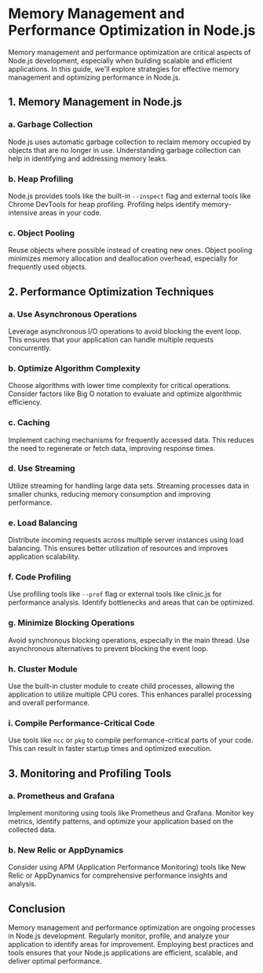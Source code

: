 # Memory Management and Performance Optimization in Node.js

Memory management and performance optimization are critical aspects of Node.js development, especially when building scalable and efficient applications. In this guide, we'll explore strategies for effective memory management and optimizing performance in Node.js.

## 1. Memory Management in Node.js

### a. Garbage Collection

Node.js uses automatic garbage collection to reclaim memory occupied by objects that are no longer in use. Understanding garbage collection can help in identifying and addressing memory leaks.

### b. Heap Profiling

Node.js provides tools like the built-in `--inspect` flag and external tools like Chrome DevTools for heap profiling. Profiling helps identify memory-intensive areas in your code.

### c. Object Pooling

Reuse objects where possible instead of creating new ones. Object pooling minimizes memory allocation and deallocation overhead, especially for frequently used objects.

## 2. Performance Optimization Techniques

### a. Use Asynchronous Operations

Leverage asynchronous I/O operations to avoid blocking the event loop. This ensures that your application can handle multiple requests concurrently.

### b. Optimize Algorithm Complexity

Choose algorithms with lower time complexity for critical operations. Consider factors like Big O notation to evaluate and optimize algorithmic efficiency.

### c. Caching

Implement caching mechanisms for frequently accessed data. This reduces the need to regenerate or fetch data, improving response times.

### d. Use Streaming

Utilize streaming for handling large data sets. Streaming processes data in smaller chunks, reducing memory consumption and improving performance.

### e. Load Balancing

Distribute incoming requests across multiple server instances using load balancing. This ensures better utilization of resources and improves application scalability.

### f. Code Profiling

Use profiling tools like `--prof` flag or external tools like clinic.js for performance analysis. Identify bottlenecks and areas that can be optimized.

### g. Minimize Blocking Operations

Avoid synchronous blocking operations, especially in the main thread. Use asynchronous alternatives to prevent blocking the event loop.

### h. Cluster Module

Use the built-in cluster module to create child processes, allowing the application to utilize multiple CPU cores. This enhances parallel processing and overall performance.

### i. Compile Performance-Critical Code

Use tools like `ncc` or `pkg` to compile performance-critical parts of your code. This can result in faster startup times and optimized execution.

## 3. Monitoring and Profiling Tools

### a. Prometheus and Grafana

Implement monitoring using tools like Prometheus and Grafana. Monitor key metrics, identify patterns, and optimize your application based on the collected data.

### b. New Relic or AppDynamics

Consider using APM (Application Performance Monitoring) tools like New Relic or AppDynamics for comprehensive performance insights and analysis.

## Conclusion

Memory management and performance optimization are ongoing processes in Node.js development. Regularly monitor, profile, and analyze your application to identify areas for improvement. Employing best practices and tools ensures that your Node.js applications are efficient, scalable, and deliver optimal performance.
